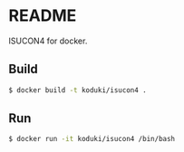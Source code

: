 README
==================

ISUCON4 for docker.

Build
------------------

```bash
$ docker build -t koduki/isucon4 .
```

Run
------------------

```bash
$ docker run -it koduki/isucon4 /bin/bash
```
